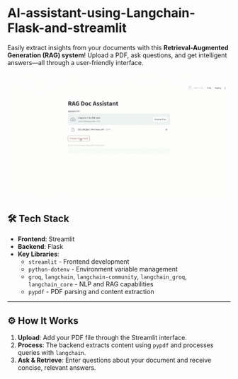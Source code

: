 # AI-assistant-using-Langchain-Flask-and-streamlit

Easily extract insights from your documents with this **Retrieval-Augmented Generation (RAG) system**! Upload a PDF, ask questions, and get intelligent answers—all through a user-friendly interface.

![Alt Text](DEMO_SHORT.gif)

## 🛠 Tech Stack

- **Frontend**: Streamlit  
- **Backend**: Flask  
- **Key Libraries**:  
  - `streamlit` - Frontend development  
  - `python-dotenv` - Environment variable management  
  - `groq`, `langchain`, `langchain-community`, `langchain_groq`, `langchain_core` - NLP and RAG capabilities  
  - `pypdf` - PDF parsing and content extraction  

---

## ⚙️ How It Works

1. **Upload**: Add your PDF file through the Streamlit interface.  
2. **Process**: The backend extracts content using `pypdf` and processes queries with `langchain`.  
3. **Ask & Retrieve**: Enter questions about your document and receive concise, relevant answers.
